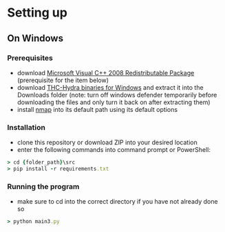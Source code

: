 # Setting up

## On Windows
### Prerequisites
- download [Microsoft Visual C++ 2008 Redistributable Package](https://www.microsoft.com/en-us/download/details.aspx?id=26368) (prerequisite for the item below)
- download [THC-Hydra binaries for Windows](https://github.com/maaaaz/thc-hydra-windows/archive/master.zip) and extract it into the Downloads folder
(note: turn off windows defender temporarily before downloading the files and only turn it back on after extracting them)
- install [nmap](https://nmap.org/dist/nmap-7.94-setup.exe) into its default path using its default options
### Installation
- clone this repository or download ZIP into your desired location
- enter the following commands into command prompt or PowerShell:
```rb
> cd {folder_path}\src
> pip install -r requirements.txt
```
### Running the program
- make sure to cd into the correct directory if you have not already done so
```rb
> python main3.py
```